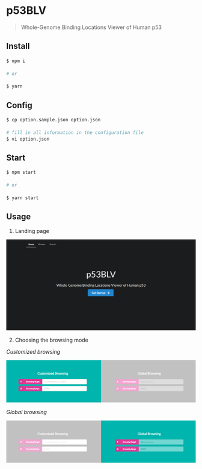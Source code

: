 # p53BLV

> Whole-Genome Binding Locations Viewer of Human p53

## Install

```bash
$ npm i

# or

$ yarn
```

## Config

```bash
$ cp option.sample.json option.json

# fill in all information in the configuration file
$ vi option.json
```

## Start

```bash
$ npm start

# or

$ yarn start
```

## Usage

1. Landing page

![home](./snapshots/home.png)

2. Choosing the browsing mode

_Customized browsing_

![browse-customized](./snapshots/browse-customized.png)

_Global browsing_

![browse-global](./snapshots/browse-global.png)
